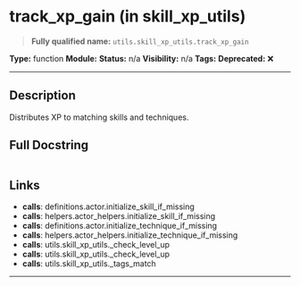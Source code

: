 # track_xp_gain (in skill_xp_utils)
> **Fully qualified name:** `utils.skill_xp_utils.track_xp_gain`

**Type:** function
**Module:** 
**Status:** n/a
**Visibility:** n/a
**Tags:** 
**Deprecated:** ❌

---

## Description
Distributes XP to matching skills and techniques.

## Full Docstring
```

```

## Links
- **calls**: definitions.actor.initialize_skill_if_missing
- **calls**: helpers.actor_helpers.initialize_skill_if_missing
- **calls**: definitions.actor.initialize_technique_if_missing
- **calls**: helpers.actor_helpers.initialize_technique_if_missing
- **calls**: utils.skill_xp_utils._check_level_up
- **calls**: utils.skill_xp_utils._check_level_up
- **calls**: utils.skill_xp_utils._tags_match


---
